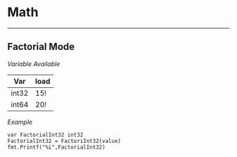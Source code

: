 # Math

--- 
## Factorial Mode 
  *Variable Available*

Var | load 
--- | --- 
int32 | 15!
int64 | 20!

*Example*
```golang
var FactorialInt32 int32
FactorialInt32 = FactoriInt32(value)
fmt.Printf("%i",FactorialInt32)
```
